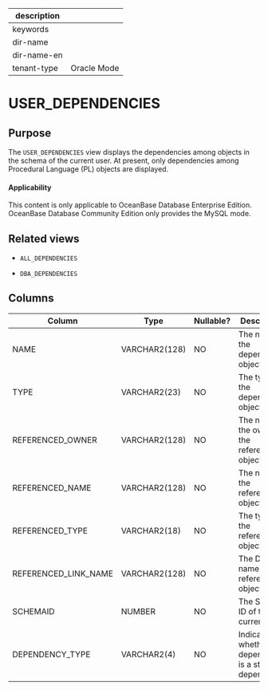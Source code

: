 |description||
|---|---|
|keywords||
|dir-name||
|dir-name-en||
|tenant-type|Oracle Mode|

# USER_DEPENDENCIES

## Purpose

The `USER_DEPENDENCIES` view displays the dependencies among objects in the schema of the current user. At present, only dependencies among Procedural Language (PL) objects are displayed.

  <main id="notice">
    <h4>Applicability</h4>
    <p>This content is only applicable to OceanBase Database Enterprise Edition. OceanBase Database Community Edition only provides the MySQL mode.</p>
  </main>

## Related views

* `ALL_DEPENDENCIES`

* `DBA_DEPENDENCIES`

## Columns

| **Column** | **Type** | **Nullable?** | **Description** |
|----------------------|---------------|----------------|-------------------|
| NAME | VARCHAR2(128) | NO | The name of the dependent object. |
| TYPE | VARCHAR2(23) | NO | The type of the dependent object. |
| REFERENCED_OWNER | VARCHAR2(128) | NO | The name of the owner of the referenced object. |
| REFERENCED_NAME | VARCHAR2(128) | NO | The name of the referenced object. |
| REFERENCED_TYPE | VARCHAR2(18) | NO | The type of the referenced object. |
| REFERENCED_LINK_NAME | VARCHAR2(128) | NO | The DBLink name of the referenced object. |
| SCHEMAID | NUMBER | NO | The Schema ID of the current user. |
| DEPENDENCY_TYPE | VARCHAR2(4) | NO | Indicates whether the dependency is a strong dependency. |